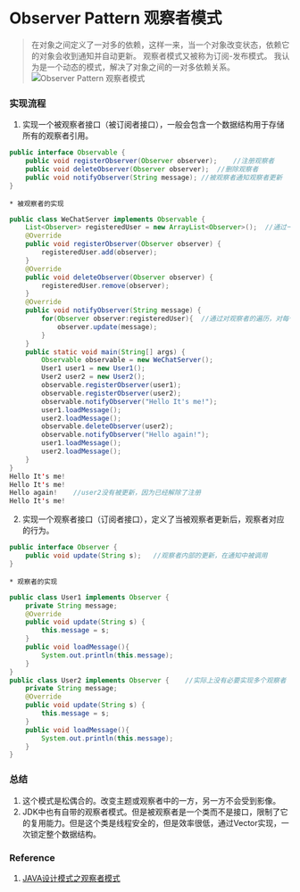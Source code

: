 # Observer Pattern 观察者模式
> 在对象之间定义了一对多的依赖，这样一来，当一个对象改变状态，依赖它的对象会收到通知并自动更新。
> 观察者模式又被称为订阅-发布模式。
> 我认为是一个动态的模式，解决了对象之间的一对多依赖关系。
![Observer Pattern 观察者模式](https://i.imgur.com/AMkZdGE.png)

### 实现流程
1. 实现一个被观察者接口（被订阅者接口），一般会包含一个数据结构用于存储所有的观察者引用。
```Java
public interface Observable {
	public void registerObserver(Observer observer);	//注册观察者
	public void deleteObserver(Observer observer);	//删除观察者
	public void notifyObserver(String message);	//被观察者通知观察者更新
}
```
	* 被观察者的实现
```Java
public class WeChatServer implements Observable {
	List<Observer> registeredUser = new ArrayList<Observer>();	//通过一个数据结构存储所有的观察者。
	@Override
	public void registerObserver(Observer observer) {
		registeredUser.add(observer);
	}
	@Override
	public void deleteObserver(Observer observer) {
		registeredUser.remove(observer);
	}
	@Override
	public void notifyObserver(String message) {
		for(Observer observer:registeredUser){	//通过对观察者的遍历，对每个观察者进行更新。
			observer.update(message);
		}
	}
	public static void main(String[] args) {
		Observable observable = new WeChatServer();
		User1 user1 = new User1();
		User2 user2 = new User2();
		observable.registerObserver(user1);
		observable.registerObserver(user2);
		observable.notifyObserver("Hello It's me!");
		user1.loadMessage();
		user2.loadMessage();
		observable.deleteObserver(user2);
		observable.notifyObserver("Hello again!");
		user1.loadMessage();
		user2.loadMessage();
	}
}
Hello It's me!
Hello It's me!
Hello again!	//user2没有被更新，因为已经解除了注册
Hello It's me!
```
2. 实现一个观察者接口（订阅者接口），定义了当被观察者更新后，观察者对应的行为。
```Java
public interface Observer {
	public void update(String s);	//观察者内部的更新，在通知中被调用
}
```
	* 观察者的实现
```Java
public class User1 implements Observer {
	private String message;
	@Override
	public void update(String s) {
		this.message = s;
	}
	public void loadMessage(){
		System.out.println(this.message);
	}
}
public class User2 implements Observer {	//实际上没有必要实现多个观察者
	private String message;
	@Override
	public void update(String s) {
		this.message = s;
	}
	public void loadMessage(){
		System.out.println(this.message);
	}
}
```

### 总结
1. 这个模式是松偶合的。改变主题或观察者中的一方，另一方不会受到影像。
2. JDK中也有自带的观察者模式。但是被观察者是一个类而不是接口，限制了它的复用能力。但是这个类是线程安全的，但是效率很低，通过Vector实现，一次锁定整个数据结构。

### Reference
1. [JAVA设计模式之观察者模式](https://www.cnblogs.com/luohanguo/p/7825656.html)